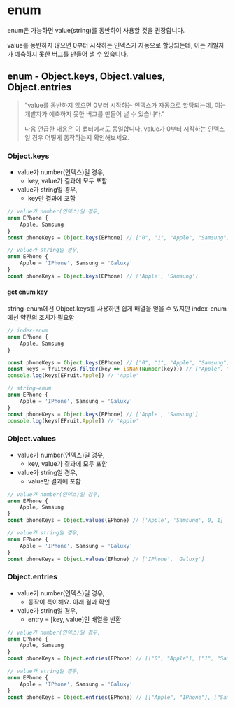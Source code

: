# enum

enum은 가능하면 value(string)를 동반하여 사용할 것을 권장합니다.

value를 동반하지 않으면 0부터 시작하는 인덱스가 자동으로 할당되는데, 이는 개발자가 예측하지 못한 버그를 만들어 낼 수 있습니다.



## enum - Object.keys, Object.values, Object.entries

> "value를 동반하지 않으면 0부터 시작하는 인덱스가 자동으로 할당되는데, 이는 개발자가 예측하지 못한 버그를 만들어 낼 수 있습니다."
>
> 다음 언급한 내용은 이 챕터에서도 동일합니다. value가 0부터 시작하는 인덱스일 경우 어떻게 동작하는지 확인해보세요.



### Object.keys

- value가 number(인덱스)일 경우, 
  - key, value가 결과에 모두 포함
- value가 string일 경우,
  - key만 결과에 포함

```ts
// value가 number(인덱스)일 경우, 
enum EPhone {
	Apple, Samsung
}
const phoneKeys = Object.keys(EPhone) // ["0", "1", "Apple", "Samsung"] 

// value가 string일 경우,
enum EPhone {
	Apple = 'IPhone', Samsung = 'Galuxy'
}
const phoneKeys = Object.keys(EPhone) // ['Apple', 'Samsung']
```



#### get enum key 

string-enum에선 Object.keys를 사용하면 쉽게 배열을 얻을 수 있지만 index-enum에선 약간의 조치가 필요함 

```ts
// index-enum
enum EPhone {
	Apple, Samsung
}

const phoneKeys = Object.keys(EPhone) // ["0", "1", "Apple", "Samsung"] 
const keys = fruitKeys.filter(key => isNaN(Number(key))) // ["Apple", "Samsung"] 
console.log(keys[EFruit.Apple]) // 'Apple'

// string-enum
enum EPhone {
	Apple = 'IPhone', Samsung = 'Galuxy'
}
const phoneKeys = Object.keys(EPhone) // ['Apple', 'Samsung']
console.log(keys[EFruit.Apple]) // 'Apple'
```




### Object.values

- value가 number(인덱스)일 경우, 
  - key, value가 결과에 모두 포함
- value가 string일 경우,
  - value만 결과에 포함

```ts
// value가 number(인덱스)일 경우, 
enum EPhone {
	Apple, Samsung
}
const phoneKeys = Object.values(EPhone) // ['Apple', 'Samsung', 0, 1]

// value가 string일 경우,
enum EPhone {
	Apple = 'IPhone', Samsung = 'Galuxy'
}
const phoneKeys = Object.values(EPhone) // ['IPhone', 'Galuxy']
```



### Object.entries

- value가 number(인덱스)일 경우, 
  - 동작이 특이해요. 아래 결과 확인
- value가 string일 경우,
  - entry = [key, value]인 배열을 반환

```ts
// value가 number(인덱스)일 경우, 
enum EPhone {
	Apple, Samsung
}
const phoneKeys = Object.entries(EPhone) // [["0", "Apple"], ["1", "Samsung"], ["Apple", 0], ["Samsung", 1]] 

// value가 string일 경우,
enum EPhone {
	Apple = 'IPhone', Samsung = 'Galuxy'
}
const phoneKeys = Object.entries(EPhone) // [["Apple", "IPhone"], ["Samsung", "Galuxy"]] 
```




